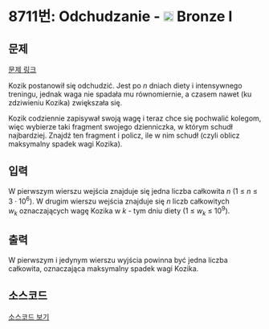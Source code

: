 # 8711번: Odchudzanie - <img src="https://static.solved.ac/tier_small/5.svg" style="height:20px" /> Bronze I

<!-- performance -->

<!-- 문제 제출 후 깃허브에 푸시를 했을 때 제출한 코드의 성능이 입력될 공간입니다.-->

<!-- end -->

## 문제

[문제 링크](https://boj.kr/8711)


<p>Kozik postanowił się odchudzić. Jest po <em>n</em>&nbsp;dniach diety i intensywnego treningu, jednak waga nie spadała mu równomiernie, a czasem nawet (ku zdziwieniu Kozika) zwiększała się.</p>

<p>Kozik codziennie zapisywał swoją wagę i teraz chce się pochwalić kolegom, więc wybierze taki fragment swojego dzienniczka, w którym schudł najbardziej. Znajdź ten fragment i policz, ile w nim schudł (czyli oblicz maksymalny spadek wagi Kozika).</p>



## 입력


<p>W pierwszym wierszu wejścia znajduje się jedna liczba całkowita <em>n</em>&nbsp;(1 ≤ <em>n</em> ≤ 3 · 10<sup>6</sup>). W drugim wierszu wejścia znajduje się&nbsp;<em>n</em>&nbsp;liczb całkowitych <em>w<sub>k</sub></em>&nbsp;oznaczających wagę Kozika w <em>k</em>&nbsp;- tym dniu diety (1 ≤ <em>w<sub>k</sub></em> ≤ 10<sup>9</sup>).</p>



## 출력


<p>W pierwszym i jedynym wierszu wyjścia powinna być jedna liczba całkowita, oznaczająca maksymalny spadek wagi Kozika.</p>



## 소스코드

[소스코드 보기](Odchudzanie.cpp)